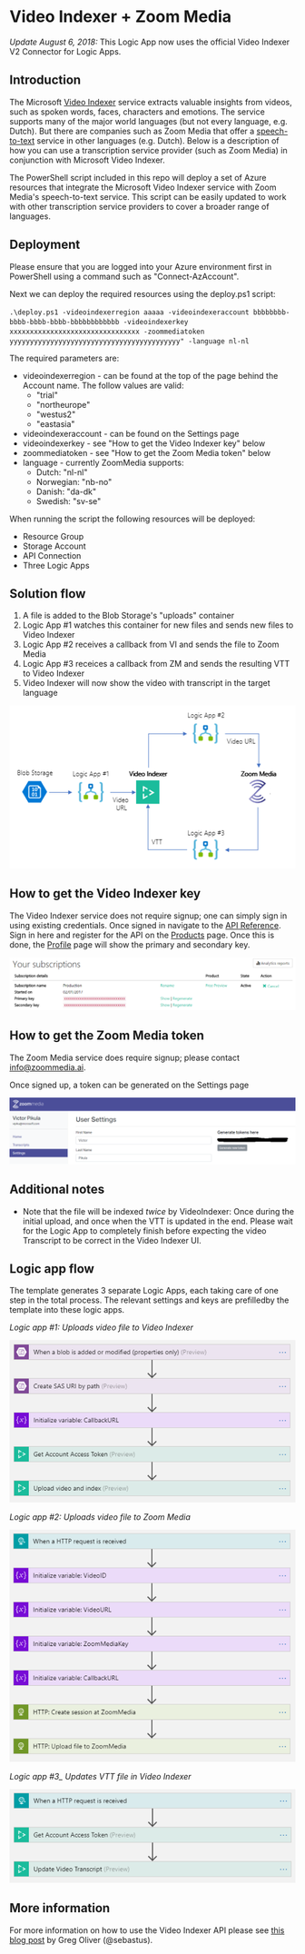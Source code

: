# Video Indexer + Zoom Media

_Update August 6, 2018:_ This Logic App now uses the official Video Indexer V2 Connector for Logic Apps.



## Introduction
The Microsoft [Video Indexer](https://www.videoindexer.ai/) service extracts valuable insights from videos, such as spoken words, faces, characters and emotions. The service supports many of the major world languages (but not every language, e.g. Dutch). But there are companies such as Zoom Media that offer a [speech-to-text](https://www.zoommedia.ai/speech-to-text/) service in other languages (e.g. Dutch). Below is a description of how you can use a transcription service provider (such as Zoom Media) in conjunction with Microsoft Video Indexer.

The PowerShell script included in this repo will deploy a set of Azure resources that integrate the Microsoft Video Indexer service with Zoom Media's speech-to-text service. This script can be easily updated to work with other transcription service providers to cover a broader range of languages.

## Deployment
Please ensure that you are logged into your Azure environment first in PowerShell using a command such as "Connect-AzAccount".

Next we can deploy the required resources using the deploy.ps1 script:

`.\deploy.ps1 -videoindexerregion aaaaa -videoindexeraccount bbbbbbbb-bbbb-bbbb-bbbb-bbbbbbbbbbbb -videoindexerkey xxxxxxxxxxxxxxxxxxxxxxxxxxxxxxxx -zoommediatoken yyyyyyyyyyyyyyyyyyyyyyyyyyyyyyyyyyyyyyyyyy" -language nl-nl
`

The required parameters are:
- videoindexerregion - can be found at the top of the page behind the Account name. The follow values are valid:
    - "trial"
    - "northeurope"
    - "westus2"
    - "eastasia"
- videoindexeraccount - can be found on the Settings page
- videoindexerkey - see "How to get the Video Indexer key" below
- zoommediatoken - see "How to get the Zoom Media token" below
- language - currently ZoomMedia supports:
    - Dutch: "nl-nl"
    - Norwegian: "nb-no"
    - Danish: "da-dk"
    - Swedish: "sv-se"

When running the script the following resources will be deployed:
* Resource Group
* Storage Account
* API Connection
* Three Logic Apps

## Solution flow
1. A file is added to the Blob Storage's "uploads" container
2. Logic App #1 watches this container for new files and sends new files to Video Indexer
3. Logic App #2 receives a callback from VI and sends the file to Zoom Media
4. Logic App #3 receices a callback from ZM and sends the resulting VTT to Video Indexer 
5. Video Indexer will now show the video with transcript in the target language

![Solution architecture](solution_architecture.png)

## How to get the Video Indexer key
The Video Indexer service does not require signup; one can simply sign in using existing credentials. Once signed in navigate to the [API Reference](https://api-portal.videoindexer.ai/). Sign in here and register for the API on the [Products](https://api-portal.videoindexer.ai/products) page. Once this is done, the [Profile](https://api-portal.videoindexer.ai/developer) page will show the primary and secondary key.

![Video Indexer Profile](vi_profile.png)

## How to get the Zoom Media token

The Zoom Media service does require signup; please contact <info@zoommedia.ai>.

Once signed up, a token can be generated on the Settings page

![Zoom Media settings](zm_settings.png)

## Additional notes
* Note that the file will be indexed _twice_ by VideoIndexer: Once during the initial upload, and once when the VTT is updated in the end. Please wait for the Logic App to completely finish before expecting the video Transcript to be correct in the Video Indexer UI.

## Logic app flow

The template generates 3 separate Logic Apps, each taking care of one step in the total process. The relevant settings and keys are prefilledby the template into these logic apps. 

*Logic app #1: Uploads video file to Video Indexer*

![Logic App flow  #1](logic_app_flow_1.png)

*Logic app #2: Uploads video file to Zoom Media*

![Logic App flow  #2](logic_app_flow_2.png)

*Logic app #3_ Updates VTT file in Video Indexer*

![Logic App flow  #3](logic_app_flow_3.png)

## More information
For more information on how to use the Video Indexer API please see [this blog post](https://blogs.msdn.microsoft.com/golive/2018/03/26/using-microsoft-azure-video-indexer/) by Greg Oliver (@sebastus).

